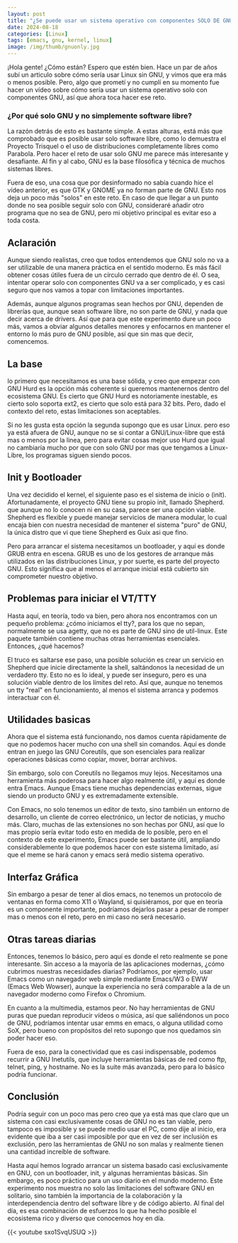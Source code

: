 ```yaml
---
layout: post
title: "¿Se puede usar un sistema operativo con componentes SOLO DE GNU?"
date: 2024-08-18
categories: [Linux]
tags: [emacs, gnu, kernel, linux]
image: /img/thumb/gnuonly.jpg
---
```


¡Hola gente! ¿Cómo están? Espero que estén bien. Hace un par de años subí un articulo sobre cómo sería usar Linux sin GNU, y vimos que era más o menos posible. Pero, algo que prometí y no cumplí en su momento fue hacer un vídeo sobre cómo sería usar un sistema operativo solo con componentes GNU, así que ahora toca hacer ese reto.

### ¿Por qué solo GNU y no simplemente software libre?

La razón detrás de esto es bastante simple. A estas alturas, está más que comprobado que es posible usar solo software libre, como lo demuestra el Proyecto Trisquel o el uso de distribuciones completamente libres como Parabola. Pero hacer el reto de usar solo GNU me parece más interesante y desafiante. Al fin y al cabo, GNU es la base filosófica y técnica de muchos sistemas libres.

Fuera de eso, una cosa que por desinformado no sabía cuando hice el vídeo anterior, es que GTK y GNOME ya no forman parte de GNU. Esto nos deja un poco más "solos" en este reto. En caso de que llegar a un punto donde no sea posible seguir solo con GNU, consideraré añadir otro programa que no sea de GNU, pero mi objetivo principal es evitar eso a toda costa.

## Aclaración

Aunque siendo realistas, creo que todos entendemos que GNU solo no va a ser utilizable de una manera práctica en el sentido moderno. Es más fácil obtener cosas útiles fuera de un círculo cerrado que dentro de él. O sea, intentar operar solo con componentes GNU va a ser complicado, y es casi seguro que nos vamos a topar con limitaciones importantes.

Además, aunque algunos programas sean hechos por GNU, dependen de librerías que, aunque sean software libre, no son parte de GNU, y nada que decir acerca de drivers. Así que para que este experimento dure un poco más, vamos a obviar algunos detalles menores y enfocarnos en mantener el entorno lo más puro de GNU posible, así que sin mas que decir, comencemos.

## La base

lo primero que necesitamos es una base sólida, y creo que empezar con GNU Hurd es la opción más coherente si queremos mantenernos dentro del ecosistema GNU. Es cierto que GNU Hurd es notoriamente inestable, es cierto solo soporta ext2, es cierto que solo está para 32 bits. Pero, dado el contexto del reto, estas limitaciones son aceptables.

Si no les gusta esta opción la segunda supongo que es usar Linux. pero eso ya está afuera de GNU, aunque no se si contar a GNU/Linux-libre que está mas o menos por la linea, pero para evitar cosas mejor uso Hurd que igual no cambiaría mucho por que con solo GNU por mas que tengamos a Linux-Libre, los programas siguen siendo pocos.

## Init y Bootloader

Una vez decidido el kernel, el siguiente paso es el sistema de inicio o (init). Afortunadamente, el proyecto GNU tiene su propio init, llamado Shepherd. que aunque no lo conocen ni en su casa, parece ser una opción viable. Shepherd es flexible y puede manejar servicios de manera modular, lo cual encaja bien con nuestra necesidad de mantener el sistema "puro" de GNU, la única distro que vi que tiene Shepherd es Guix asi que fino.

Pero para arrancar el sistema necesitamos un bootloader, y aquí es donde GRUB entra en escena. GRUB es uno de los gestores de arranque más utilizados en las distribuciones Linux, y por suerte, es parte del proyecto GNU. Esto significa que al menos el arranque inicial está cubierto sin comprometer nuestro objetivo.

## Problemas para iniciar el VT/TTY

Hasta aquí, en teoría, todo va bien, pero ahora nos encontramos con un pequeño problema: ¿cómo iniciamos el tty?, para los que no sepan, normalmente se usa agetty, que no es parte de GNU sino de util-linux. Este paquete también contiene muchas otras herramientas esenciales. Entonces, ¿qué hacemos?

El truco es saltarse ese paso, una posible solución es crear un servicio en Shepherd que inicie directamente la shell, saltándonos la necesidad de un verdadero tty. Esto no es lo ideal, y puede ser inseguro, pero es una solución viable dentro de los límites del reto. Así que, aunque no tenemos un tty "real" en funcionamiento, al menos el sistema arranca y podemos interactuar con él.

## Utilidades basicas

Ahora que el sistema está funcionando, nos damos cuenta rápidamente de que no podemos hacer mucho con una shell sin comandos. Aquí es donde entran en juego las GNU Coreutils, que son esenciales para realizar operaciones básicas como copiar, mover, borrar archivos.

Sin embargo, solo con Coreutils no llegamos muy lejos. Necesitamos una herramienta más poderosa para hacer algo realmente útil, y aquí es donde entra Emacs. Aunque Emacs tiene muchas dependencias externas, sigue siendo un producto GNU y es extremadamente extensible.

Con Emacs, no solo tenemos un editor de texto, sino también un entorno de desarrollo, un cliente de correo electrónico, un lector de noticias, y mucho más. Claro, muchas de las extensiones no son hechas por GNU, así que lo mas propio sería evitar todo esto en medida de lo posible, pero en el contexto de este experimento, Emacs puede ser bastante útil, ampliando considerablemente lo que podemos hacer con este sistema limitado, así que el meme se hará canon y emacs será medio sistema operativo.

## Interfaz Gráfica

Sin embargo a pesar de tener al dios emacs, no tenemos un protocolo de ventanas en forma como X11 o Wayland, si quisiéramos, por que en teoría es un componente importante, podríamos dejarlos pasar a pesar de romper mas o menos con el reto, pero en mi caso no será necesario.

## Otras tareas diarias

Entonces, tenemos lo básico, pero aquí es donde el reto realmente se pone interesante. Sin acceso a la mayoría de las aplicaciones modernas, ¿cómo cubrimos nuestras necesidades diarias? Podríamos, por ejemplo, usar Emacs como un navegador web simple mediante Emacs/W3 o EWW (Emacs Web Wowser), aunque la experiencia no será comparable a la de un navegador moderno como Firefox o Chromium.

En cuanto a la multimedia, estamos peor. No hay herramientas de GNU puras que puedan reproducir vídeos o música, así que saliéndonos un poco de GNU, podríamos intentar usar emms en emacs, o alguna utilidad como SoX, pero bueno con propósitos del reto supongo que nos quedamos sin poder hacer eso.

Fuera de eso, para la conectividad que es casi indispensable, podemos recurrir a GNU Inetutils, que incluye herramientas básicas de red como ftp, telnet, ping, y hostname. No es la suite más avanzada, pero para lo básico podría funcionar.

## Conclusión

Podría seguir con un poco mas pero creo que ya está mas que claro que un sistema con casi exclusivamente cosas de GNU no es tan viable, pero tampoco es imposible y se puede medio usar el PC, como dije al inicio, era evidente que iba a ser casi imposible por que en vez de ser inclusión es exclusión, pero las herramientas de GNU no son malas y realmente tienen una cantidad increíble de software.

Hasta aquí hemos logrado arrancar un sistema basado casi exclusivamente en GNU, con un bootloader, init, y algunas herramientas básicas. Sin embargo, es poco práctico para un uso diario en el mundo moderno. Este experimento nos muestra no solo las limitaciones del software GNU en solitario, sino también la importancia de la colaboración y la interdependencia dentro del software libre y de código abierto. Al final del día, es esa combinación de esfuerzos lo que ha hecho posible el ecosistema rico y diverso que conocemos hoy en día.

{{< youtube sxo1SvqUSUQ >}}

